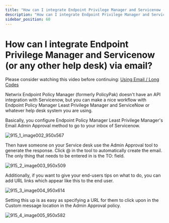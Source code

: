 ```yaml
---
title: "How can I integrate Endpoint Privilege Manager and Servicenow (or any other help desk) via email?"
description: "How can I integrate Endpoint Privilege Manager and Servicenow (or any other help desk) via email?"
sidebar_position: 60
---
```


# How can I integrate Endpoint Privilege Manager and Servicenow (or any other help desk) via email?

Please consider watching this video before continuing:
[Using Email / Long Codes](/docs/endpointpolicymanager/components/endpointprivilegemanager/videolearningcenter/adminapproval/longcodes.md)

Netwrix Endpoint Policy Manager (formerly PolicyPak) doesn't have an API integration with
Servicenow, but you can make a nice workflow with Endpoint Policy Manager Least Privilege Manager
and ServiceNow or whatever help desk system you are using.

Basically, you configure Endpoint Policy Manager Least Privilege Manager's Email Admin Approval
method to go to your inbox of Servicenow.

![915_1_image002_950x567](/images/endpointpolicymanager/integration/915_1_image002_950x567.webp)

Then have someone on your Service desk use the Admin Approval tool to generate the response. Click @
in the tool to automatically create the email. The only thing that needs to be entered in is the TO:
field.

![915_2_image003_950x509](/images/endpointpolicymanager/integration/915_2_image003_950x509.webp)

Additionally, if you want to give your end-users tips on what to do, you can add URL links which
appear like this to the end user.

![915_3_image004_950x614](/images/endpointpolicymanager/integration/915_3_image004_950x614.webp)

Setting this up is as easy as specifying a URL for them to click upon in the Custom message location
in the Admin Approval policy.

![915_4_image005_950x582](/images/endpointpolicymanager/integration/915_4_image005_950x582.webp)
